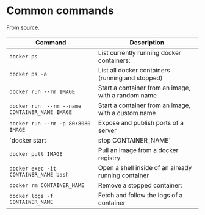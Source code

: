 # Common commands

From [source](https://www.mankier.com/1/docker#Examples_(TL;DR)).

Command | Description
--- | ---
`docker ps` | List currently running docker containers: 
`docker ps -a` | List all docker containers (running and stopped)
`docker run --rm IMAGE` | Start a container from an image, with a random name
`docker run  --rm --name CONTAINER_NAME IMAGE` |  Start a container from an image, with a custom name
`docker run --rm -p 80:8080 IMAGE` | Expose and publish ports of a server
`docker start|stop CONTAINER_NAME` | Start or stop an existing container
`docker pull IMAGE` | Pull an image from a docker registry
`docker exec -it CONTAINER_NAME bash` | Open a shell inside of an already running container
`docker rm CONTAINER_NAME` |  Remove a stopped container: 
`docker logs -f CONTAINER_NAME` |  Fetch and follow the logs of a container
